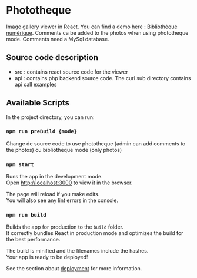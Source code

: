 # Phototheque

Image gallery viewer in React. You can find a demo here : [Bibliothèque numérique](https://tyarcaouen.synology.me/bibliotheque/).
Comments ca be added to the photos when using phototheque mode. Comments need a MySql database.

## Source code description
* src : contains react source code for the viewer
* api : contains php backend source code. The curl sub directory contains api call examples

## Available Scripts

In the project directory, you can run:

### `npm run preBuild {mode}`

Change de source code to use phototheque (admin can add comments to the photos) ou bibliotheque mode (only photos)

### `npm start`

Runs the app in the development mode.\
Open [http://localhost:3000](http://localhost:3000) to view it in the browser.

The page will reload if you make edits.\
You will also see any lint errors in the console.

### `npm run build`

Builds the app for production to the `build` folder.\
It correctly bundles React in production mode and optimizes the build for the best performance.

The build is minified and the filenames include the hashes.\
Your app is ready to be deployed!

See the section about [deployment](https://facebook.github.io/create-react-app/docs/deployment) for more information.
